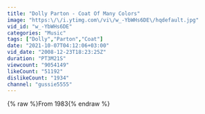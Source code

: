```yaml
---
title: "Dolly Parton - Coat Of Many Colors"
image: "https:\/\/i.ytimg.com\/vi\/w_-YbWHs6DE\/hqdefault.jpg"
vid_id: "w_-YbWHs6DE"
categories: "Music"
tags: ["Dolly","Parton","Coat"]
date: "2021-10-07T04:12:06+03:00"
vid_date: "2008-12-23T18:23:25Z"
duration: "PT3M21S"
viewcount: "9054149"
likeCount: "51192"
dislikeCount: "1934"
channel: "gussie5555"
---
```

{% raw %}From 1983{% endraw %}
